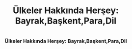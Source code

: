 <h1 align="center"> Ülkeler Hakkında Herşey: Bayrak,Başkent,Para,Dil<h1>
<h3 align="center">Ülkeler Hakkında Herşey: Bayrak,Başkent,Para,Dil</h3>